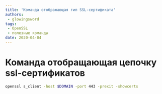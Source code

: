 ```yaml
---
title: 'Команда отображающая тип SSL-сертификата'
authors: 
 - glowingsword
tags:
 - OpenSSL
 - полезные команды
date: 2020-04-04
---
```

# Команда отобращающая цепочку ssl-сертификатов

``` bash
openssl s_client -host $DOMAIN -port 443 -prexit -showcerts
```